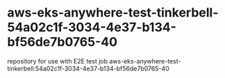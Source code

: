 # aws-eks-anywhere-test-tinkerbell-54a02c1f-3034-4e37-b134-bf56de7b0765-40
repository for use with E2E test job aws-eks-anywhere-test-tinkerbell:54a02c1f-3034-4e37-b134-bf56de7b0765-40

